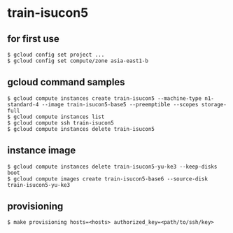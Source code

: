 train-isucon5
========================

## for first use
```
$ gcloud config set project ...
$ gcloud config set compute/zone asia-east1-b
```

## gcloud command samples

```
$ gcloud compute instances create train-isucon5 --machine-type n1-standard-4 --image train-isucon5-base5 --preemptible --scopes storage-full
$ gcloud compute instances list
$ gcloud compute ssh train-isucon5
$ gcloud compute instances delete train-isucon5
```

## instance image

```
$ gcloud compute instances delete train-isucon5-yu-ke3 --keep-disks boot
$ gcloud compute images create train-isucon5-base6 --source-disk train-isucon5-yu-ke3
```

## provisioning

```
$ make provisioning hosts=<hosts> authorized_key=<path/to/ssh/key>
```

